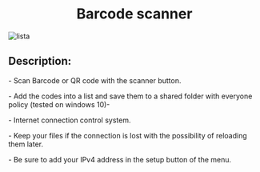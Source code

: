 <h1 align="center" id="title">Barcode scanner</h1>

![lista](https://github.com/VinzS27/Barcode_scanner/assets/94700172/05a6782b-4b98-43a9-a2bd-d2cc57ef495f)

<h2>Description:</h2>
<p id="description">- Scan Barcode or QR code with the scanner button.</p>
<p id="description">- Add the codes into a list and save them to a shared folder with everyone policy (tested on windows 10)-</p>
<p id="description">- Internet connection control system.</p>
<p id="description">- Keep your files if the connection is lost with the possibility of reloading them later.</p>
<p id="description">- Be sure to add your IPv4 address in the setup button of the menu.</p>

